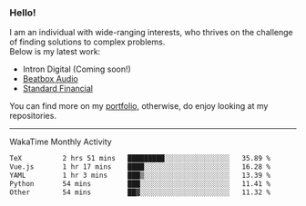 ### Hello!

I am an individual with wide-ranging interests, who thrives on the challenge of finding solutions to complex problems. <br/> Below is my latest work:
- Intron Digital (Coming soon!)
- [Beatbox Audio](https://bumbleboss.xyz/w/beatbox-audio)
- [Standard Financial](https://bumbleboss.xyz/w/standard-financial)

You can find more on my [portfolio](https://bumbleboss.xyz/work), otherwise, do enjoy looking at my repositories.

---

WakaTime Monthly Activity

<!--START_SECTION:waka-->

```txt
TeX          2 hrs 51 mins   █████████░░░░░░░░░░░░░░░░   35.89 %
Vue.js       1 hr 17 mins    ████░░░░░░░░░░░░░░░░░░░░░   16.28 %
YAML         1 hr 3 mins     ███▒░░░░░░░░░░░░░░░░░░░░░   13.39 %
Python       54 mins         ███░░░░░░░░░░░░░░░░░░░░░░   11.41 %
Other        54 mins         ██▓░░░░░░░░░░░░░░░░░░░░░░   11.32 %
```

<!--END_SECTION:waka-->

